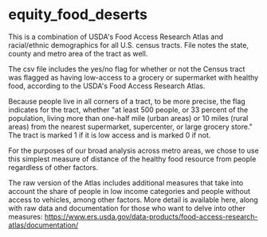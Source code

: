 # equity_food_deserts

This is a combination of USDA's Food Access Research Atlas and racial/ethnic demographics for all U.S. census tracts. File notes the state, county and metro area of the tract as well.

The csv file includes the yes/no flag for whether or not the Census tract was flagged as having low-access to a grocery or supermarket with healthy food, according to the USDA's Food Access Research Atlas.

Because people live in all corners of a tract, to be more precise, the flag indicates for the tract, whether "at least 500 people, or 33 percent of the population, living more than one-half mile (urban areas) or 10 miles (rural areas) from the nearest supermarket, supercenter, or large grocery store." The tract is marked 1 if it is low access and is marked 0 if not.

For the purposes of our broad analysis across metro areas, we chose to use this simplest measure of distance of the healthy food resource from people regardless of other factors.

The raw version of the Atlas includes additional measures that take into account the share of people in low income categories and people without access to vehicles, among other factors. More detail is available here, along with raw data and documentation for those who want to delve into other measures: https://www.ers.usda.gov/data-products/food-access-research-atlas/documentation/


